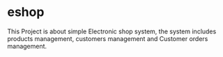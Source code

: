 # eshop
This Project is about simple Electronic shop system, the system includes products management, customers management and Customer orders management. 
